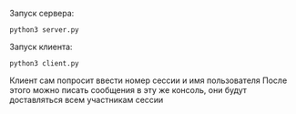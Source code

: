 Запуск сервера:

```
python3 server.py
```

Запуск клиента:
```
python3 client.py
```

Клиент сам попросит ввести номер сессии и имя пользователя
После этого можно писать сообщения в эту же консоль, они будут доставляться всем участникам сессии
